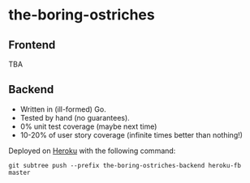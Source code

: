 # the-boring-ostriches

## Frontend
TBA

## Backend

* Written in (ill-formed) Go.
* Tested by hand (no guarantees).
* 0% unit test coverage (maybe next time)
* 10-20% of user story coverage (infinite times better than nothing!)


Deployed on [Heroku](https://fb-teszt.herokuapp.com) with the following command:
```
git subtree push --prefix the-boring-ostriches-backend heroku-fb master
```

